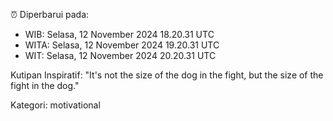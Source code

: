⏰ Diperbarui pada:
- WIB: Selasa, 12 November 2024 18.20.31 UTC
- WITA: Selasa, 12 November 2024 19.20.31 UTC
- WIT: Selasa, 12 November 2024 20.20.31 UTC

Kutipan Inspiratif:
"It's not the size of the dog in the fight, but the size of the fight in the dog."


Kategori: motivational

